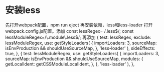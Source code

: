 # 安装less
  先打开webpack配置，npm run eject
  再安装依赖，less和less-loader
  打开webpack.config.js配置。添加
  const lessRegex= /\.less$/;
  const lessModuleRegex=/\.module\.less$/;
  再添加
  {
    test: lessRegex,
    exclude: lessModuleRegex,
    use: getStyleLoaders(
        {
          importLoaders: 3,
          sourceMap: isEnvProduction && shouldUseSourceMap,
        },
        'less-loader'
    ),
    sideEffects: true,
  },
  {
    test: lessModuleRegex,
    use: getStyleLoaders(
        {
          importLoaders: 3,
          sourceMap: isEnvProduction && shouldUseSourceMap,
          modules: {
            getLocalIdent: getCSSModuleLocalIdent,
          },
        },
        'less-loader'
    ),
  },
